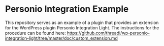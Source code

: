 # Personio Integration Example

This repository serves as an example of a plugin that provides an extension for the WordPress plugin Personio Integration Light. The instructions for the procedure can be found here: https://github.com/threadi/wp-personio-integration-light/tree/master/doc/custom_extension.md